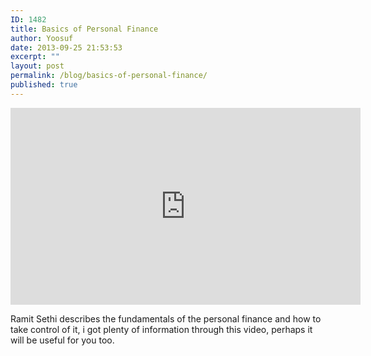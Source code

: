 ```yaml
---
ID: 1482
title: Basics of Personal Finance
author: Yoosuf
date: 2013-09-25 21:53:53
excerpt: ""
layout: post
permalink: /blog/basics-of-personal-finance/
published: true
---
```



<iframe width="560" height="315" src="https://www.youtube.com/embed/wvLafhB_xBU" frameborder="0" allowfullscreen></iframe>

Ramit Sethi describes the fundamentals of the personal finance and how to take control of it, i got plenty of information through this video, perhaps it will be useful for you too.
